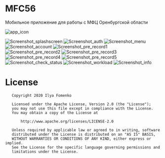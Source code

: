 # MFC56
Мобильное приложение для работы с МФЦ Оренбургской области

![app_icon](https://user-images.githubusercontent.com/1766863/99148488-c1f01f80-26a9-11eb-86e9-76efd374f701.png)


![Screenshot_splashscreen](https://user-images.githubusercontent.com/1766863/99178984-d2040f80-273a-11eb-9917-2a4d598294a7.jpg)
![Screenshot_auth](https://user-images.githubusercontent.com/1766863/99178994-f52ebf00-273a-11eb-81c6-9afbbba9667e.jpg)
![Screenshot_menu](https://user-images.githubusercontent.com/1766863/99183464-c1b15c00-275d-11eb-84be-cc165f8869ba.jpg)
![Screenshot_account](https://user-images.githubusercontent.com/1766863/99179006-0bd51600-273b-11eb-83ef-679e31f1bcbb.jpg)
![Screenshot_pre_record1](https://user-images.githubusercontent.com/1766863/99179014-31621f80-273b-11eb-883d-650a69917073.jpg)
![Screenshot_pre_record2](https://user-images.githubusercontent.com/1766863/99179039-83a34080-273b-11eb-9702-36ba3b779f43.jpg)
![Screenshot_pre_record3](https://user-images.githubusercontent.com/1766863/99179049-9158c600-273b-11eb-9911-4a21b5ef8b47.jpg)
![Screenshot_pre_record4](https://user-images.githubusercontent.com/1766863/99179146-6d49b480-273c-11eb-836f-0a0d10a8b57f.jpg)
![Screenshot_pre_record5](https://user-images.githubusercontent.com/1766863/99179149-6fac0e80-273c-11eb-928f-6edc1df703f1.jpg)
![Screenshot_check_status](https://user-images.githubusercontent.com/1766863/99179060-a897b380-273b-11eb-9ab5-e3219f1c383e.jpg)
![Screenshot_workload](https://user-images.githubusercontent.com/1766863/99179063-b8af9300-273b-11eb-8656-3b11c59de4a9.jpg)
![Screenshot_info](https://user-images.githubusercontent.com/1766863/99179070-c82edc00-273b-11eb-9038-8cd189a5ca0b.jpg)



License
======

```
   Copyright 2020 Ilya Fomenko

   Licensed under the Apache License, Version 2.0 (the "License");
   you may not use this file except in compliance with the License.
   You may obtain a copy of the License at

       http://www.apache.org/licenses/LICENSE-2.0

   Unless required by applicable law or agreed to in writing, software
   distributed under the License is distributed on an "AS IS" BASIS,
   WITHOUT WARRANTIES OR CONDITIONS OF ANY KIND, either express or implied.
   See the License for the specific language governing permissions and
   limitations under the License.
```
